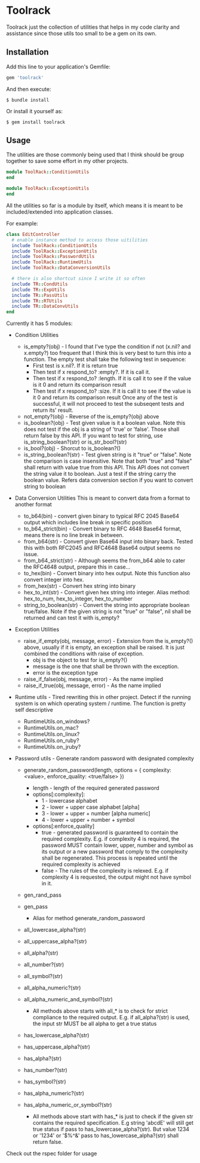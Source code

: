 # Toolrack

Toolrack just the collection of utilities that helps in my code clarity and assistance since those utils too small to be a gem on its own.

## Installation

Add this line to your application's Gemfile:

```ruby
gem 'toolrack'
```

And then execute:

    $ bundle install

Or install it yourself as:

    $ gem install toolrack

## Usage

The utilities are those commonly being used that I think should be group together to save some effort in my other projects.

```ruby
module ToolRack::ConditionUtils
end
```

```ruby
module ToolRack::ExceptionUtils
end
```
 
All the utilities so far is a module by itself, which means it is meant to be included/extended into application classes.

For example:
```ruby
class EditController
  # enable instance method to access those uitilities
  include ToolRack::ConditionUtils
  include ToolRack::ExceptionUtils
  include ToolRack::PasswordUtils
  include ToolRack::RuntimeUtils
  include ToolRack::DataConversionUtils

  # there is also shortcut since I write it so often
  include TR::CondUtils
  include TR::ExpUtils
  include TR::PassUtils
  include TR::RTUtils
  include TR::DataConvUtils
end
```

Currently it has 5 modules:

* Condition Utilities
  * is\_empty?(obj) - I found that I've type the condition if not (x.nil? and x.empty?) too frequent that I think this is very best to turn this into a function. The empty test shall take the following test in sequence:
    * First test is x.nil?. If it is return true
    * Then test if x respond\_to? :empty?. If it is call it.
    * Then test if x respond\_to? :length. If it is call it to see if the value is it 0 and return its comparison result
    * Then test if x respond\_to? :size. If it is call it to see if the value is it 0 and return its comparison result
    Once any of the test is successful, it will not proceed to test the subseqent tests and return its' result.
  * not\_empty?(obj) - Reverse of the is\_empty?(obj) above
  * is\_boolean?(obj) - Test given value is it a boolean value. Note this does not test if the obj is a string of 'true' or 'false'. Those shall return false by this API. If you want to test for string, use is\_string\_boolean?(str) or is\_str\_bool?(str) 
  * is\_bool?(obj) - Shorcut to is\_boolean?()
  * is\_string\_boolean?(str) - Test given string is it "true" or "false". Note the comparison is case insensitive. Note that both "true" and "false" shall return with value true from this API. This API does not convert the string value it to boolean. Just a test if the string carry the boolean value. Refers data conversion section if you want to convert string to boolean


* Data Conversion Utilities
  This is meant to convert data from a format to another format
  * to\_b64(bin) - convert given binary to typical RFC 2045 Base64 output which includes line break in specific position
  * to\_b64\_strict(bin) - Convert binary to RFC 4648 Base64 format, means there is no line break in between.
  * from\_b64(str) - Convert given Base64 input into binary back. Tested this with both RFC2045 and RFC4648 Base64 output seems no issue.
  * from\_b64\_strict(str) - Although seems the from\_b64 able to cater the RFC4648 output, prepare this in case...
  * to\_hex(bin) - Convert binary into hex output. Note this function also convert integer into hex.
  * from\_hex(str) - Convert hex string into binary
  * hex\_to\_int(str) - Convert given hex string into integer. Alias method: hex\_to\_num, hex\_to\_integer, hex\_to\_number 
  * string\_to\_boolean(str) - Convert the string into appropriate boolean true/false. Note if the given string is not "true" or "false", nil shall be returned and can test it with is\_empty? 


* Exception Utilities
  * raise\_if\_empty(obj, message, error) - Extension from the is\_empty?() above, usually if it is empty, an exception shall be raised. It is just combined the conditions with raise of exception. 
    * obj is the object to test for is\_empty?()
    * message is the one that shall be thrown with the exception. 
    * error is the exception type 
  * raise\_if\_false(obj, message, error) - As the name implied
  * raise\_if\_true(obj, message, error) -  As the name implied

* Runtime utils - Tired rewriting this in other project. Detect if the running system is on which operating system / runtime. The function is pretty self descriptive
  * RuntimeUtils.on\_windows?
  * RuntimeUtils.on\_mac?
  * RuntimeUtils.on\_linux?
  * RuntimeUtils.on\_ruby?
  * RuntimeUtils.on\_jruby?

* Password utils - Generate random password with designated complexity
  * generate\_random\_password(length, options = { complexity: \<value\>, enforce\_quality: \<true/false\> })
    * length - length of the required generated password
    * options[:complexity]:
      * 1 - lowercase alphabet
      * 2 - lower + upper case alphabet [alpha]
      * 3 - lower + upper + number [alpha numeric]
      * 4 - lower + upper + number + symbol
    * options[:enforce\_quality]
      * true - generated password is guaranteed to contain the required complexity. E.g. if complexity 4 is required, the password MUST contain lower, upper, number and symbol as its output or a new password that comply to the complexity shall be regenerated. This process is repeated until the required complexity is achieved
      * false - The rules of the complexity is relexed. E.g. if complexity 4 is requested, the output might not have symbol in it.
  * gen\_rand\_pass
  * gen\_pass
    * Alias for method generate\_random\_password

  * all\_lowercase\_alpha?(str)
  * all\_uppercase\_alpha?(str)
  * all\_alpha?(str)
  * all\_number?(str)
  * all\_symbol?(str)
  * all\_alpha\_numeric?(str)
  * all\_alpha\_numeric\_and\_symbol?(str)
    * All methods above starts with all_\* is to check for strict compliance to the required output. E.g. if all\_alpha?(str) is used, the input str MUST be all alpha to get a true status

  * has\_lowercase\_alpha?(str)
  * has\_uppercase\_alpha?(str)
  * has\_alpha?(str)
  * has\_number?(str)
  * has\_symbol?(str)
  * has\_alpha\_numeric?(str)
  * has\_alpha\_numeric\_or\_symbol?(str)
    * All methods above start with has_\* is just to check if the given str contains the required specification. E.g string 'abcdE' will still get true status if pass to has\_lowercase\_alpha?(str). But value 1234 or '1234' or '$%^&' pass to has\_lowercase\_alpha?(str) shall return false.


Check out the rspec folder for usage

